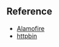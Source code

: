 
Reference
----------
* [Alamofire](https://github.com/Alamofire/Alamofire)
* [httpbin](https://httpbin.org)
